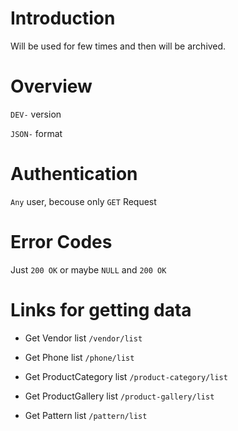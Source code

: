 # Introduction
Will be used for few times and then will be archived.

# Overview
`DEV-` version

`JSON-` format

# Authentication
`Any` user, becouse only `GET` Request

# Error Codes
Just `200 OK` or maybe `NULL` and `200 OK`

# Links for getting data

* Get Vendor list               `/vendor/list`

* Get Phone list                `/phone/list`

* Get ProductCategory list      `/product-category/list`

* Get ProductGallery list       `/product-gallery/list`

* Get Pattern list              `/pattern/list`
